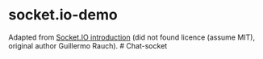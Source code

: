 # socket.io-demo

Adapted from [Socket.IO introduction](https://socket.io/get-started/chat/) (did not found licence (assume MIT), original author Guillermo Rauch).
#   C h a t - s o c k e t  
 